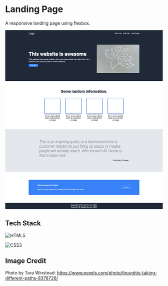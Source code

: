 # Landing Page

A responsive landing page using flexbox.

![screenshot](img/screenshot.png)

## Tech Stack

<!-- Badges from https://github.com/Ileriayo/markdown-badges -->

![HTML5](https://img.shields.io/badge/html5-%23E34F26.svg?style=for-the-badge&logo=html5&logoColor=white)

![CSS3](https://img.shields.io/badge/css3-%231572B6.svg?style=for-the-badge&logo=css3&logoColor=white)

## Image Credit

Photo by Tara Winstead: https://www.pexels.com/photo/thoughts-taking-different-paths-8378726/
